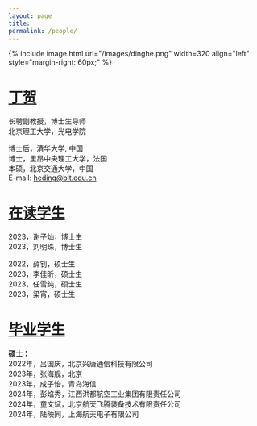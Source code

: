 ```yaml
---
layout: page
title: 
permalink: /people/
---
```


{% include image.html url="/images/dinghe.png"  width=320 align="left" style="margin-right: 60px;" %}

<u>丁贺</u>
===========


长聘副教授，博士生导师\
北京理工大学，光电学院


博士后，清华大学, 中国\
博士，里昂中央理工大学，法国\
本硕，北京交通大学，中国\
E-mail: heding@bit.edu.cn





<u>在读学生</u>
===========


2023，谢子灿，博士生\
2023，刘明珠，博士生


2022，薛钊，硕士生\
2023，李佳昕，硕士生\
2023，任雪纯，硕士生\
2023，梁宵，硕士生



<u>毕业学生</u>
===========

**硕士：**\
2022年，吕国庆，北京兴唐通信科技有限公司\
2023年，张海舰，北京\
2023年，成子怡，青岛海信\
2024年，彭焰秀，江西洪都航空工业集团有限责任公司\
2024年，童文斌，北京航天飞腾装备技术有限责任公司\
2024年，陆映同，上海航天电子有限公司





